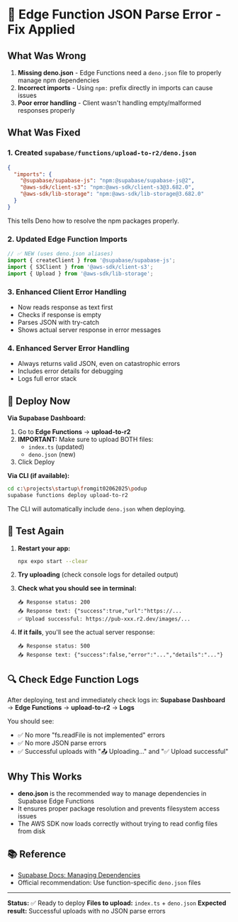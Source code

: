 # 🔧 Edge Function JSON Parse Error - Fix Applied

## What Was Wrong

1. **Missing deno.json** - Edge Functions need a `deno.json` file to properly manage npm dependencies
2. **Incorrect imports** - Using `npm:` prefix directly in imports can cause issues
3. **Poor error handling** - Client wasn't handling empty/malformed responses properly

## What Was Fixed

### 1. Created `supabase/functions/upload-to-r2/deno.json`
```json
{
  "imports": {
    "@supabase/supabase-js": "npm:@supabase/supabase-js@2",
    "@aws-sdk/client-s3": "npm:@aws-sdk/client-s3@3.682.0",
    "@aws-sdk/lib-storage": "npm:@aws-sdk/lib-storage@3.682.0"
  }
}
```

This tells Deno how to resolve the npm packages properly.

### 2. Updated Edge Function Imports
```typescript
// ✅ NEW (uses deno.json aliases)
import { createClient } from '@supabase/supabase-js';
import { S3Client } from '@aws-sdk/client-s3';
import { Upload } from '@aws-sdk/lib-storage';
```

### 3. Enhanced Client Error Handling
- Now reads response as text first
- Checks if response is empty
- Parses JSON with try-catch
- Shows actual server response in error messages

### 4. Enhanced Server Error Handling
- Always returns valid JSON, even on catastrophic errors
- Includes error details for debugging
- Logs full error stack

## 🚀 Deploy Now

**Via Supabase Dashboard:**
1. Go to **Edge Functions** → **upload-to-r2**
2. **IMPORTANT:** Make sure to upload BOTH files:
   - `index.ts` (updated)
   - `deno.json` (new)
3. Click Deploy

**Via CLI (if available):**
```bash
cd c:\projects\startup\fromgit02062025\podup
supabase functions deploy upload-to-r2
```

The CLI will automatically include `deno.json` when deploying.

## 🧪 Test Again

1. **Restart your app:**
   ```bash
   npx expo start --clear
   ```

2. **Try uploading** (check console logs for detailed output)

3. **Check what you should see in terminal:**
   ```
   📥 Response status: 200
   📥 Response text: {"success":true,"url":"https://...
   ✅ Upload successful: https://pub-xxx.r2.dev/images/...
   ```

4. **If it fails**, you'll see the actual server response:
   ```
   📥 Response status: 500
   📥 Response text: {"success":false,"error":"...","details":"..."}
   ```

## 🔍 Check Edge Function Logs

After deploying, test and immediately check logs in:
**Supabase Dashboard** → **Edge Functions** → **upload-to-r2** → **Logs**

You should see:
- ✅ No more "fs.readFile is not implemented" errors
- ✅ No more JSON parse errors
- ✅ Successful uploads with "📤 Uploading..." and "✅ Upload successful"

## Why This Works

- **deno.json** is the recommended way to manage dependencies in Supabase Edge Functions
- It ensures proper package resolution and prevents filesystem access issues
- The AWS SDK now loads correctly without trying to read config files from disk

## 📚 Reference

- [Supabase Docs: Managing Dependencies](https://supabase.com/docs/guides/functions/dependencies)
- Official recommendation: Use function-specific `deno.json` files

---

**Status:** ✅ Ready to deploy
**Files to upload:** `index.ts` + `deno.json`
**Expected result:** Successful uploads with no JSON parse errors
